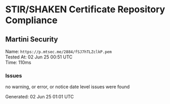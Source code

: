 # STIR/SHAKEN Certificate Repository Compliance

## Martini Security

Name: `https://p.mtsec.me/2884/fSJ7hTLZclkP.pem`\
Tested At: 02 Jun 25 00:51 UTC\
Time: 110ms

### Issues

no warning, or error, or notice date level issues were found

Generated: 02 Jun 25 01:01 UTC